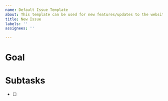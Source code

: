 ```yaml
---
name: Default Issue Template
about: This template can be used for new features/updates to the website
title: New Issue
labels: ''
assignees: ''

---
```


# Goal


# Subtasks
- [ ]
